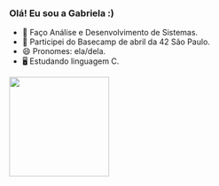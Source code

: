 ### Olá! Eu sou a Gabriela :)

- 📘 Faço Análise e Desenvolvimento de Sistemas.
- 🔭 Participei do Basecamp de abril da 42 São Paulo.
- 😄 Pronomes: ela/dela.
- 🖥️ Estudando linguagem C.

<div>
  <a href="https://github.com/Gabriela-M-Silva">
  <img height="180cm" src
    

<!--
**Gabriela-M-Silva/Gabriela-M-Silva** is a ✨ _special_ ✨ repository because its `README.md` (this file) appears on your GitHub profile.

Here are some ideas to get you started:

- 🔭 I’m currently working on ...
- 🌱 I’m currently learning ...
- 👯 I’m looking to collaborate on ...
- 🤔 I’m looking for help with ...
- 💬 Ask me about ...
- 📫 How to reach me: ...
- Estudando linguagem C. ??
- ⚡ Fun fact: ...
-->
